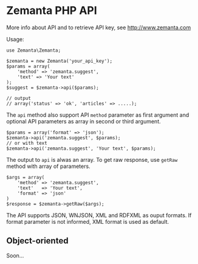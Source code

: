 Zemanta PHP API 
===============

More info about API and to retrieve API key, see http://www.zemanta.com

Usage:

	use Zemanta\Zemanta;

	$zemanta = new Zemanta('your_api_key');
	$params = array(
		'method' => 'zemanta.suggest',
		'text' => 'Your text'
	);
	$suggest = $zemanta->api($params);

	// output
	// array('status' => 'ok', 'articles' => .....);

The `api` method also support API `method` parameter as first argument and optional API parameters as array in second or third argument. 

	$params = array('format' => 'json');	
	$zemanta->api('zemanta.suggest', $params);
	// or with text
	$zemanta->api('zemanta.suggest', 'Your text', $params);

The output to `api` is alwas an array. To get raw response, use `getRaw` method with array of parameters. 

	$args = array(
		'method' => 'zemanta.suggest',
		'text'   => 'Your text',
		'format' => 'json'
	)
	$response = $zemanta->getRaw($args);

The API supports JSON, WNJSON, XML and RDFXML as ouput formats. If format parameter is not informed, XML format is used as default. 

Object-oriented
---------------

Soon...